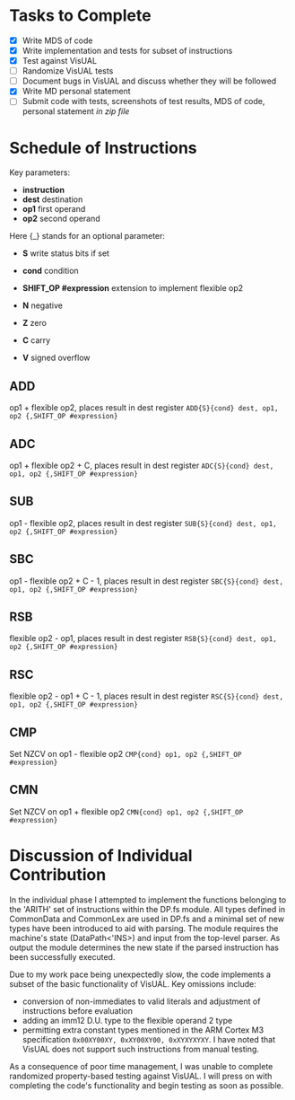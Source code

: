 # Tasks to Complete

- [x] Write MDS of code
- [x] Write implementation and tests for subset of instructions
- [x] Test against VisUAL
- [ ] Randomize VisUAL tests
- [ ] Document bugs in VisUAL and discuss whether they will be followed
- [x] Write MD personal statement
- [ ] Submit code with tests, screenshots of test results, MDS of code, personal statement *_in zip file_*

# Schedule of Instructions
Key parameters:
- **instruction**
- **dest** destination
- **op1** first operand
- **op2** second operand

Here \{_\} stands for an optional parameter:
- **S** write status bits if set
- **cond** condition
- **SHIFT_OP \#expression** extension to implement flexible op2

- **N** negative
- **Z** zero
- **C** carry
- **V** signed overflow

## ADD
op1 + flexible op2, places result in dest register
`ADD{S}{cond} dest, op1, op2 {,SHIFT_OP #expression}`

## ADC
op1 + flexible op2 + C, places result in dest register
`ADC{S}{cond} dest, op1, op2 {,SHIFT_OP #expression}`

## SUB
op1 - flexible op2, places result in dest register
`SUB{S}{cond} dest, op1, op2 {,SHIFT_OP #expression}`

## SBC
op1 - flexible op2 + C - 1, places result in dest register
`SBC{S}{cond} dest, op1, op2 {,SHIFT_OP #expression}`

## RSB
flexible op2 - op1, places result in dest register
`RSB{S}{cond} dest, op1, op2 {,SHIFT_OP #expression}`

## RSC
flexible op2 - op1 + C - 1, places result in dest register
`RSC{S}{cond} dest, op1, op2 {,SHIFT_OP #expression}`

## CMP
Set NZCV on op1 - flexible op2
`CMP{cond} op1, op2 {,SHIFT_OP #expression}`

## CMN
Set NZCV on op1 + flexible op2
`CMN{cond} op1, op2 {,SHIFT_OP #expression}`

# Discussion of Individual Contribution
In the individual phase I attempted to implement the functions belonging to the 'ARITH' set of instructions within the DP.fs module. All types defined in CommonData and CommonLex are used in DP.fs and a minimal set of new types have been introduced to aid with parsing. The module requires the machine's state (DataPath<'INS>) and input from the top-level parser. As output the module determines the new state if the parsed instruction has been successfully executed.

Due to my work pace being unexpectedly slow, the code implements a subset of the basic functionality of VisUAL. Key omissions include:
- conversion of non-immediates to valid literals and adjustment of instructions before evaluation 
- adding an imm12 D.U. type to the flexible operand 2 type
- permitting extra constant types mentioned in the ARM Cortex M3 specification `0x00XY00XY, 0xXY00XY00, 0xXYXYXYXY`. I have noted that VisUAL does not support such instructions from manual testing.

As a consequence of poor time management, I was unable to complete randomized property-based testing against VisUAL. I will press on with completing the code's functionality and begin testing as soon as possible.